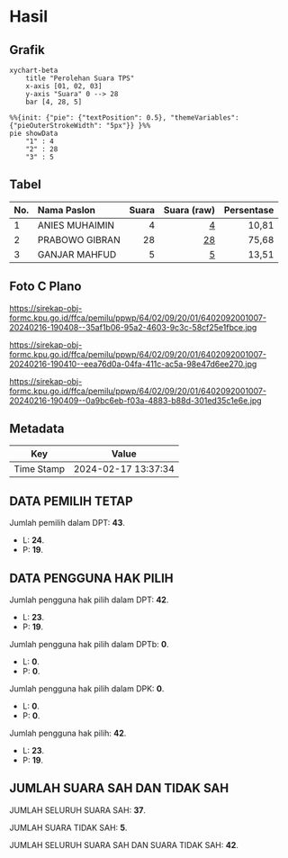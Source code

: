 # Hasil

## Grafik

```mermaid
xychart-beta
    title "Perolehan Suara TPS"
    x-axis [01, 02, 03]
    y-axis "Suara" 0 --> 28
    bar [4, 28, 5]
```

```mermaid
%%{init: {"pie": {"textPosition": 0.5}, "themeVariables": {"pieOuterStrokeWidth": "5px"}} }%%
pie showData
    "1" : 4
    "2" : 28
    "3" : 5
```

## Tabel

| No. | Nama Paslon    | Suara | Suara (raw) | Persentase |
|:--- |:-------------- | -----:| -----------:| ----------:|
| 1   | ANIES MUHAIMIN | 4     | [4][p-1]    | 10,81      |
| 2   | PRABOWO GIBRAN | 28    | [28][p-2]   | 75,68      |
| 3   | GANJAR MAHFUD  | 5     | [5][p-3]    | 13,51      |


[p-1]: https://github.com/gigit-pemilu/pemilu-2024-64-kalimantan-timur/blob/main/pilpres/hitung-suara/sub/64-kalimantan-timur/sub/02-kutai-kartanegara/sub/09-kenohan/sub/2001-lamin-telihan/sub/007-tps/sub/paslon-1.txt
[p-2]: https://github.com/gigit-pemilu/pemilu-2024-64-kalimantan-timur/blob/main/pilpres/hitung-suara/sub/64-kalimantan-timur/sub/02-kutai-kartanegara/sub/09-kenohan/sub/2001-lamin-telihan/sub/007-tps/sub/paslon-2.txt
[p-3]: https://github.com/gigit-pemilu/pemilu-2024-64-kalimantan-timur/blob/main/pilpres/hitung-suara/sub/64-kalimantan-timur/sub/02-kutai-kartanegara/sub/09-kenohan/sub/2001-lamin-telihan/sub/007-tps/sub/paslon-3.txt

## Foto C Plano

https://sirekap-obj-formc.kpu.go.id/ffca/pemilu/ppwp/64/02/09/20/01/6402092001007-20240216-190408--35af1b06-95a2-4603-9c3c-58cf25e1fbce.jpg

https://sirekap-obj-formc.kpu.go.id/ffca/pemilu/ppwp/64/02/09/20/01/6402092001007-20240216-190410--eea76d0a-04fa-411c-ac5a-98e47d6ee270.jpg

https://sirekap-obj-formc.kpu.go.id/ffca/pemilu/ppwp/64/02/09/20/01/6402092001007-20240216-190409--0a9bc6eb-f03a-4883-b88d-301ed35c1e6e.jpg


## Metadata

| Key        | Value               |
| ---------- | ------------------- |
| Time Stamp | 2024-02-17 13:37:34 |


## DATA PEMILIH TETAP

Jumlah pemilih dalam DPT: **43**.
 * L: **24**.
 * P: **19**.

## DATA PENGGUNA HAK PILIH

Jumlah pengguna hak pilih dalam DPT: **42**.
 * L: **23**.
 * P: **19**.

Jumlah pengguna hak pilih dalam DPTb: **0**.
 * L: **0**.
 * P: **0**.

Jumlah pengguna hak pilih dalam DPK: **0**.
 * L: **0**.
 * P: **0**.

Jumlah pengguna hak pilih: **42**.
 * L: **23**.
 * P: **19**.

## JUMLAH SUARA SAH DAN TIDAK SAH

JUMLAH SELURUH SUARA SAH: **37**.

JUMLAH SUARA TIDAK SAH: **5**.

JUMLAH SELURUH SUARA SAH DAN SUARA TIDAK SAH: **42**.


